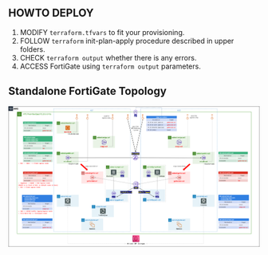 ## HOWTO DEPLOY
1.  MODIFY `terraform.tfvars` to fit your provisioning.
2.  FOLLOW `terraform` init-plan-apply procedure described in upper folders.
3.  CHECK `terraform output` whether there is any errors.
4.  ACCESS FortiGate using `terraform output` parameters.

## Standalone FortiGate Topology
![Image Text](https://github.com/Daniel042001/terraform-fortinet-china/blob/main/terraform-awschina/fgtvm-gwlb-with-fwb/fgtvm-gwlb-multiaz-singlevpc.png)
